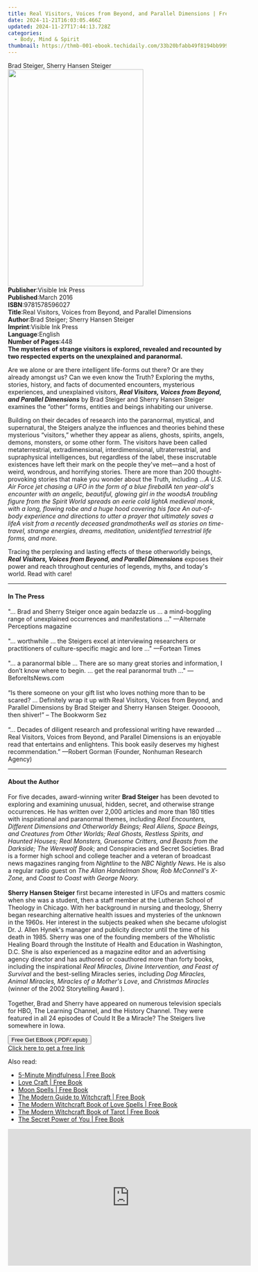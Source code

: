```yaml
---
title: Real Visitors, Voices from Beyond, and Parallel Dimensions | Free Book
date: 2024-11-21T16:03:05.466Z
updated: 2024-11-27T17:44:13.728Z
categories:
  - Body, Mind & Spirit
thumbnail: https://thmb-001-ebook.techidaily.com/33b20bfabb49f8194bb999bd32198758cc838b07d5ec5f65ac4b997869c8f124.jpg
---
```

<main id="book-container">
  <div class="flex flex-col">
    <div class="book-brief flex-1 py-6 px-4 sm:p-6 md:py-10 md:px-8">
      <!-- brief-->
      <div class="book-brief-main">Brad Steiger, Sherry Hansen Steiger</div>
    </div>
    <div
      class="book-meta-info flex-1 grid gap-4 col-start-1 col-end-3 row-start-1 sm:mb-6 sm:grid-cols-4 lg:gap-6 lg:col-start-2 lg:row-end-6 lg:row-span-6 lg:mb-0"
    >
      <div
        class="book-meta-info-left place-content-center mt-4 p-4 text-sm leading-6 col-start-2 col-span-2 dark:text-slate-400"
      >
        <img
          class="w-full h-500 object-cover rounded-lg sm:h-255 sm:col-span-2 lg:col-span-full"
          src="https://img-001-ebook.techidaily.com/a4217f8e1aafd57d94fe6343b7a5eaa18ae72fbad98de58c69e3dad7b91b5f03.jpg"
          alt=""
          width="312"
          height="500"
        />
      </div>
      <div
        class="book-meta-info-right mt-2 col-start-1 row-start-2 col-span-3 self-center"
      >
        <!-- meta data  -->
        <div class="flex flex-col px-4 md:px-8">
          <div class="flex-1">
            <strong>Publisher</strong>:<span class="px-2"
              >Visible Ink Press</span
            >
          </div>
          <div class="flex-1">
            <strong>Published</strong>:<span class="px-2">March 2016</span>
          </div>
          <div class="flex-1">
            <strong>ISBN</strong>:<span class="px-2">9781578596027</span>
          </div>
          <div class="flex-1">
            <strong>Title</strong>:<span class="px-2"
              >Real Visitors, Voices from Beyond, and Parallel Dimensions</span
            >
          </div>
          <div class="flex-1">
            <strong>Author</strong>:<span class="px-2"
              >Brad Steiger; Sherry Hansen Steiger</span
            >
          </div>
          <div class="flex-1">
            <strong>Imprint</strong>:<span class="px-2">Visible Ink Press</span>
          </div>
          <div class="flex-1">
            <strong>Language</strong>:<span class="px-2">English</span>
          </div>
          <div class="flex-1">
            <strong>Number of Pages</strong>:<span class="px-2">448</span>
          </div>
        </div>
      </div>
    </div>
    <div class="book-description flex-1 py-6 px-4 sm:p-6 md:py-10 md:px-8">
      <div class="book-description-main">
        <div accordion-content="" id="description">
          <b
            >The mysteries of strange visitors is explored, revealed and
            recounted by two respected experts on the unexplained and
            paranormal.</b
          >
          <p>
            Are we alone or are there intelligent life-forms out there? Or are
            they already amongst us? Can we even know the Truth? Exploring the
            myths, stories, history, and facts of documented encounters,
            mysterious experiences, and unexplained visitors,
            <b
              ><i
                >Real Visitors, Voices from Beyond, and Parallel Dimensions</i
              ></b
            >
            by Brad Steiger and Sherry Hansen Steiger examines the “other”
            forms, entities and beings inhabiting our universe.
          </p>
          <p>
            Building on their decades of research into the paranormal, mystical,
            and supernatural, the Steigers analyze the influences and theories
            behind these mysterious “visitors,” whether they appear as aliens,
            ghosts, spirits, angels, demons, monsters, or some other form. The
            visitors have been called metaterrestrial, extradimensional,
            interdimensional, ultraterrestrial, and supraphysical intelligences,
            but regardless of the label, these inscrutable existences have left
            their mark on the people they've met—and a host of weird, wondrous,
            and horrifying stories. There are more than 200 thought-provoking
            stories that make you wonder about the Truth, including ...<i
              >A U.S. Air Force jet chasing a UFO in the form of a blue
              fireballA ten year-old's encounter with an angelic, beautiful,
              glowing girl in the woodsA troubling figure from the Spirit World
              spreads an eerie cold lightA medieval monk, with a long, flowing
              robe and a huge hood covering his face An out-of-body experience
              and directions to utter a prayer that ultimately saves a lifeA
              visit from a recently deceased grandmotherAs well as stories on
              time-travel, strange energies, dreams, meditation, unidentified
              terrestrial life forms, and more.</i
            >
          </p>
          <p>
            Tracing the perplexing and lasting effects of these otherworldly
            beings,
            <b
              ><i
                >Real Visitors, Voices from Beyond, and Parallel Dimensions</i
              ></b
            >
            exposes their power and reach throughout centuries of legends,
            myths, and today's world. Read with care!
          </p>
        </div>
        <div class="accordion-fader"></div>
      </div>
    </div>
    <div class="book-excerpts flex-1 py-6 px-4 sm:p-6 md:py-10 md:px-8">
      <!-- excerpts-->
      <div class="book-excerpts-main">
        <hr />
        <h4 class="placeholder placeholder-heading">
          <span>In The Press</span>
        </h4>
        <p>
          "... Brad and Sherry Steiger once again bedazzle us ... a
          mind-boggling range of unexplained occurrences and manifestations ..."
          —Alternate Perceptions magazine<br /><br />"... worthwhile … the
          Steigers excel at interviewing researchers or practitioners of
          culture-specific magic and lore ..." —Fortean Times<br /><br />"... a
          paranormal bible ... There are so many great stories and information,
          I don’t know where to begin. ... get the real paranormal truth ..."
          —BeforeItsNews.com<br /><br />“Is there someone on your gift list who
          loves nothing more than to be scared? … Definitely wrap it up with
          Real Visitors, Voices from Beyond, and Parallel Dimensions by Brad
          Steiger and Sherry Hansen Steiger. Ooooooh, then shiver!” – The
          Bookworm Sez<br /><br />“… Decades of diligent research and
          professional writing have rewarded … Real Visitors, Voices from
          Beyond, and Parallel Dimensions is an enjoyable read that entertains
          and enlightens. This book easily deserves my highest recommendation.”
          —Robert Gorman (Founder, Nonhuman Research Agency)
        </p>
      </div>
    </div>
    <div class="book-about-author flex-1 py-6 px-4 sm:p-6 md:py-10 md:px-8">
      <!-- about author-->
      <div class="book-main-author-main">
        <hr />
        <h4 class="placeholder placeholder-heading">
          <span>About the Author</span>
        </h4>
        <p>
          For five decades, award-winning writer <b>Brad Steiger</b> has been
          devoted to exploring and examining unusual, hidden, secret, and
          otherwise strange occurrences. He has written over 2,000 articles and
          more than 180 titles with inspirational and paranormal themes,
          including
          <i
            >Real Encounters, Different Dimensions and Otherworldy Beings; Real
            Aliens, Space Beings, and Creatures from Other Worlds; Real Ghosts,
            Restless Spirits, and Haunted Houses; Real Monsters, Gruesome
            Critters, and Beasts from the Darkside; The Werewolf Book</i
          >; and Conspiracies and Secret Societies. Brad is a former high school
          and college teacher and a veteran of broadcast news magazines ranging
          from <i>Nightline</i> to the <i>NBC Nightly News</i>. He is also a
          regular radio guest on
          <i>The Allan Handelman Show, Rob McConnell's X-Zone,</i> and
          <i>Coast to Coast with George Noory.</i><br /><br /><b
            >Sherry Hansen Steiger</b
          >
          first became interested in UFOs and matters cosmic when she was a
          student, then a staff member at the Lutheran School of Theology in
          Chicago. With her background in nursing and theology, Sherry began
          researching alternative health issues and mysteries of the unknown in
          the 1960s. Her interest in the subjects peaked when she became
          ufologist Dr. J. Allen Hynek's manager and publicity director until
          the time of his death in 1985. Sherry was one of the founding members
          of the Wholistic Healing Board through the Institute of Health and
          Education in Washington, D.C. She is also experienced as a magazine
          editor and an advertising agency director and has authored or
          coauthored more than forty books, including the inspirational
          <i>Real Miracles, Divine Intervention, and Feast of Survival</i> and
          the best-selling Miracles series, including
          <i>Dog Miracles, Animal Miracles, Miracles of a Mother's Love</i>, and
          <i>Christmas Miracles</i> (winner of the 2002 Storytelling Award ).<br /><br />Together,
          Brad and Sherry have appeared on numerous television specials for HBO,
          The Learning Channel, and the History Channel. They were featured in
          all 24 episodes of Could It Be a Miracle? The Steigers live somewhere
          in Iowa.<br />
        </p>
      </div>
    </div>
    <div class="book-free-get flex-1 py-6 px-4 sm:p-6 md:py-10 md:px-8">
      <button
        id="btn-free-get"
        class="bg-blue-500 hover:bg-blue-700 text-white font-bold py-2 px-4 rounded"
      >
        Free Get EBook (.PDF/.epub)
      </button>
      <div id="countdown-display" class="px-2 text-lg mt-2"></div>
      <a
        id="free-link"
        class="hidden bg-blue-500 hover:bg-blue-700 text-white font-bold py-2 px-4 rounded"
        href="https://www.ebooks.com/en-us/book/96489619/real-visitors-voices-from-beyond-and-parallel-dimensions/brad-steiger/"
        target="_blank"
        >Click here to get a free link</a
      >
    </div>
    <script>
      let countdownTime = 0;
      let countdownInterval = null;
      document
        .getElementById('btn-free-get')
        .addEventListener('click', startCountdown);
      function startCountdown() {
        countdownTime = new Date().getTime() + 60000 * 3;
        countdownInterval = setInterval(updateCountdown, 1000);
        document.getElementById('btn-free-get').disabled = true;
        document
          .getElementById('btn-free-get')
          .classList.add('bg-gray-500', 'cursor-not-allowed');
      }
      function updateCountdown() {
        let currentTime = new Date().getTime();
        let timeLeft = countdownTime - currentTime;
        let secondsLeft = Math.floor(timeLeft / 1000);
        document.getElementById('countdown-display').innerHTML =
          `Remaining time: ${secondsLeft} seconds.`;
        if (secondsLeft <= 0) {
          clearInterval(countdownInterval);
          document.getElementById('btn-free-get').classList.add('hidden');
          document.getElementById('free-link').classList.remove('hidden');
          document.getElementById('countdown-display').innerHTML = '';
        }
      }
    </script>
  </div>
</main>

<ins class="adsbygoogle"
      style="display:block"
      data-ad-client="ca-pub-7571918770474297"
      data-ad-slot="8358498916"
      data-ad-format="auto"
      data-full-width-responsive="true"></ins>
    

<span class="atpl-alsoreadstyle">Also read:</span>
<div><ul>
<li><a href="https://novels-ebooks.techidaily.com/95687310-9781440532641-5-minute-mindfulness/"><u>5-Minute Mindfulness | Free Book</u></a></li>
<li><a href="https://novels-ebooks.techidaily.com/95686756-9781440560675-love-craft/"><u>Love Craft | Free Book</u></a></li>
<li><a href="https://novels-ebooks.techidaily.com/95687153-9781440519444-moon-spells/"><u>Moon Spells | Free Book</u></a></li>
<li><a href="https://novels-ebooks.techidaily.com/95687184-9781440580031-the-modern-guide-to-witchcraft/"><u>The Modern Guide to Witchcraft | Free Book</u></a></li>
<li><a href="https://novels-ebooks.techidaily.com/95686860-9781507203644-the-modern-witchcraft-book-of-love-spells/"><u>The Modern Witchcraft Book of Love Spells | Free Book</u></a></li>
<li><a href="https://novels-ebooks.techidaily.com/95685636-9781507202647-the-modern-witchcraft-book-of-tarot/"><u>The Modern Witchcraft Book of Tarot | Free Book</u></a></li>
<li><a href="https://novels-ebooks.techidaily.com/95687136-9781440541810-the-secret-power-of-you/"><u>The Secret Power of You | Free Book</u></a></li>
</ul></div>

<!-- affiliate ads begin -->
<iframe width="560" height="315" src="https://www.youtube.com/embed/FLlUft1ZxI0?si=pBd5QdHEE27qsNlN&autoplay=1" title="YouTube video player" frameborder="0" allow="accelerometer; autoplay; clipboard-write; encrypted-media; gyroscope; picture-in-picture; web-share" referrerpolicy="strict-origin-when-cross-origin" allowfullscreen></iframe>
<!-- affiliate ads end -->

